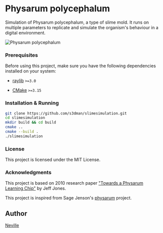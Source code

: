 # Physarum polycephalum

Simulation of Physarum polycephalum, a type of slime mold. It runs on multiple parameters to replicate and simulate the organism's behaviour in a digital environment.

![Physarum polycephalum](https://i.imgur.com/QNRQ1qJ.png)

### Prerequisites

Before using this project, make sure you have the following dependencies installed on your system:

- [raylib](https://github.com/raysan5/raylib) `>=3.0`

- [CMake](https://cmake.org/) `>=3.15`

### Installation & Running

```bash
git clone https://github.com/s3dman/slimesimulation.git
cd slimesimulation
mkdir build && cd build
cmake ..
cmake --build .
./slimesimulation
```

### License
This project is licensed under the MIT License.

### Acknowledgments
This project is based on 2010 research paper ["Towards a Physarum Learning Chip"](https://uwe-repository.worktribe.com/output/980579) by Jeff Jones.

This project is inspired from Sage Jenson's [physarum](https://cargocollective.com/sagejenson/physarum) project.

## Author
[Neville](https://github.com/s3dman)
